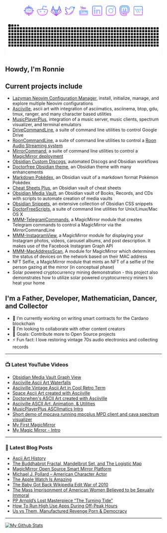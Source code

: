 <p align="center">
  <a href="https://ronrecord.com"><img align="center" height="40" src="icons/domain.png"/></a>
  <a href="https://www.reddit.com/user/No-Blackberry-3160"><img align="center" height="40" src="icons/reddit.png"/></a>
  <a href="https://gitlab.com/doctorfree"><img align="center" height="40" src="icons/gitlab.png"/></a>
  <a href="https://twitter.com/ronrecord"><img align="center" height="40" src="icons/twitter.png"/></a>
  <a href="https://youtube.com/c/doctorfree"><img align="center" height="40" src="icons/youtube.png"/></a>
  <a href="https://linkedin.com/in/ronrecord"><img align="center" height="40" src="icons/linkedin.png"/></a>
  <a href="https://instagram.com/doctorfree"><img align="center" height="40" src="icons/instagram.png"/></a>
  <a href="https://noc.social/@doctorwhen"><img align="center" height="40" src="icons/mastodon.png"/></a>
  <a href="https://en.wikipedia.org/wiki/User:Doctorfree"><img align="center" height="40" src="icons/wikipedia.png"/></a>
</p>
<p align="center">
  <img width="600" src="https://raw.githubusercontent.com/doctorfree/doctorfree/master/assets/github-snake-dark.svg" />
</p>

## Howdy, I'm Ronnie

## Current projects include

- [Lazyman Neovim Configuration Manager](https://github.com/doctorfree/nvim-lazyman#readme), install, initialize, manage, and explore multiple Neovim configurations
- [Asciiville](https://github.com/doctorfree/Asciiville#readme), ascii art with integration of asciimatics, asciinema, btop, gdu, tmux, ranger, and many character based utilities
- [MusicPlayerPlus](https://github.com/doctorfree/MusicPlayerPlus#readme), integration of a music server, music clients, spectrum visualizer, and terminal emulators
- [DriveCommandLine](https://github.com/doctorfree/DriveCommandLine#readme), a suite of command line utilities to control Google Drive
- [RoonCommandLine](https://github.com/doctorfree/RoonCommandLine#readme), a suite of command line utilities to control a [Roon Audio Streaming system](https://roonlabs.com/)
- [MirrorCommand](https://github.com/doctorfree/MirrorCommand#readme), a suite of command line utilities to control a [MagicMirror deployment](https://magicmirror.builders/)
- [Obsidian Custom Discogs](https://github.com/doctorfree/Obsidian-Custom-Discogs#readme), automated Discogs and Obsidian workflows
- [Doctorfree Obsidian theme](https://github.com/doctorfree/Obsidian-Doctorfree#readme), an Obsidian theme with many enhancements
- [Markdown Pokédex](https://github.com/doctorfree/Pokedex-Markdown#readme), an Obsidian vault of a markdown format Pokémon Pokédex
- [Cheat Sheets Plus](https://github.com/doctorfree/cheat-sheets-plus#readme), an Obsidian vault of cheat sheets
- [Obsidian Media Vault](https://github.com/doctorfree/Obsidian-Media-Vault#readme), an Obsidian vault of Books, Records, and CDs with scripts to automate creation of media vaults
- [Obsidian Snippets](https://github.com/doctorfree/Obsidian-Snippets#readme), an extensive collection of Obsidian CSS snippets
- [DoctorFreeScripts](https://github.com/doctorfree/DoctorFreeScripts#readme), a suite of command line utilities for Unix/Linux/Mac OS X
- [MMM-TelegramCommands](https://gitlab.com/doctorfree/MMM-TelegramCommands), a MagicMirror module that creates Telegram commands to control a MagicMirror via the MirrorCommandLine
- [MMM-InstagramView](https://gitlab.com/doctorfree/MMM-InstagramView), a MagicMirror module for displaying your Instagram photos, videos, carousel albums, and post description. It makes use of the Facebook Instagram Graph API
- [MMM-MacAddressScan](https://gitlab.com/doctorfree/MMM-MacAddressScan), A module for MagicMirror which determines the status of devices on the network based on their MAC address
- NFT Selfie, a MagicMirror module that mints an NFT of a selfie of the person gazing at the mirror (in conceptual phase)
- Solar powered cryptocurrency mining demonstration - this project also demonstrates how to utilize solar powered cryptocurrency miners to heat your home

## I'm a Father, Developer, Mathematician, Dancer, and Collector

- 🔭 I’m currently working on writing smart contracts for the Cardano blockchain
- 👯 I’m looking to collaborate with other content creators
- 🥅 Goals: Contribute more to Open Source projects
- ⚡ Fun fact: I love restoring vintage 70s audio electronics and collecting records

---

### 📺 Latest YouTube Videos

<!-- YOUTUBE:START -->

- [Obsidian Media Vault Graph View](https://www.youtube.com/watch?v=a3PrNh2Xntw)
- [Asciiville Ascii Art Waterfalls](https://www.youtube.com/watch?v=PdSI9YNBJ5A)
- [Asciiville Vintage Ascii Art in Cool Retro Term](https://www.youtube.com/watch?v=lDKJB8OOmaw)
- [Space Ascii Art created with Asciiville](https://www.youtube.com/watch?v=DZV69SYLvc4)
- [Doctorwhen&#39;s ASCII Art created with Asciiville](https://www.youtube.com/watch?v=HQPvfJGo4VA)
- [Asciiville ASCII Art, Animation, &amp; Utilities](https://www.youtube.com/watch?v=t5bfVqqDvI0)
- [MusicPlayerPlus ASCIImatics Intro](https://www.youtube.com/watch?v=r7XLA9tO45Q)
- [Short demo of mpcava running mpcplus MPD client and cava spectrum visualizer](https://www.youtube.com/watch?v=y2yaHm04ELM)
- [My First MagicMirror](https://www.youtube.com/watch?v=oyKl6JpFHlw)
- [My Magic Mirror - Intro](https://www.youtube.com/watch?v=c6mqFXFktRk)
<!-- YOUTUBE:END -->

---

### 📕 Latest Blog Posts

<!-- BLOG-POST-LIST:START -->

- [Ascii Art History](https://blog.ronrecord.com/index.php/2022/05/27/ascii-art-history/)
- [The Buddhabrot Fractal, Mandelbrot Set, and The Logistic Map](https://blog.ronrecord.com/index.php/2020/03/06/the-buddhabrot-fractal-mandelbrot-set-and-the-logistic-map/)
- [MagicMirror Open Source Smart Mirror Platform](https://blog.ronrecord.com/index.php/2020/02/18/magicmirror-open-source-smart-mirror-platform/)
- [Michael J. Pollard – American Character Actor](https://blog.ronrecord.com/index.php/2019/11/22/michael-j-pollard-american-character-actor/)
- [The Apple Watch Is Amazing](https://blog.ronrecord.com/index.php/2019/11/20/the-apple-watch-is-amazing/)
- [The Baby Got Back Wikipedia Edit War of 2010](https://blog.ronrecord.com/index.php/2019/04/15/the-baby-got-back-wikipedia-edit-war-of-2010/)
- [The Mass Imprisonment of American Women Believed to be Sexually Immoral](https://blog.ronrecord.com/index.php/2019/03/31/the-mass-imprisonment-of-american-women-believed-to-be-sexually-immoral/)
- [PP Arnold’s Lost Masterpiece “The Turning Tide”](https://blog.ronrecord.com/index.php/2019/03/29/pp-arnolds-lost-masterpiece-the-turning-tide/)
- [How To Run High Use Apps During Off-Peak Hours](https://blog.ronrecord.com/index.php/2019/03/29/how-to-run-high-use-apps-during-off-peak-hours/)
- [Us vs Them, Manufactured Revenge Porn &amp; Democracy](https://blog.ronrecord.com/index.php/2019/03/19/us-vs-them-manufactured-revenge-porn-democracy/)
<!-- BLOG-POST-LIST:END -->

---

[![My Github Stats](https://awesome-github-stats.azurewebsites.net/user-stats/doctorfree?theme=tokyonight&Ring=DD2727&Border=13DD57&Text=DD2727&cardType=github)](https://git.io/awesome-stats-card)
